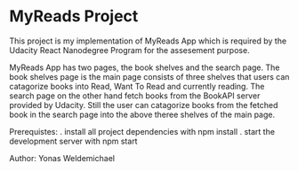 # MyReads Project

This project is my implementation of MyReads App which is required by the Udacity React Nanodegree Program for the assesement purpose. 

MyReads App has two pages, the book shelves and the search page. The book shelves page is the main page consists of three shelves that users can catagorize books into Read, Want To Read and currently reading. The search page on the other hand fetch books from the BookAPI server provided by Udacity. Still the user can catagorize books from the fetched book in the search page into the above theree shelves of the main page.

Prerequistes:
. install all project dependencies with npm install 
. start the development server with npm start



Author:
Yonas Weldemichael


